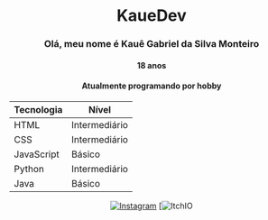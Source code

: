 <div align="center">
  <h1> KaueDev </h1>

  ### **Olá, meu nome é Kauê Gabriel da Silva Monteiro**
  #### 18 anos
  #### Atualmente programando por hobby

  | Tecnologia   | Nível      |
  |--------------|--------------|
  | HTML         | Intermediário| 
  | CSS          | Intermediário| 
  | JavaScript   | Básico       |
  | Python       | Intermediário|
  | Java         | Básico       |

  [![Instagram](https://img.shields.io/badge/-Instagram-E4405F?style=for-the-badge&logo=instagram&logoColor=white)](https://www.instagram.com/kkabriel.on/)
  [![ItchIO](https://manokg.itch.io/)
</div>



